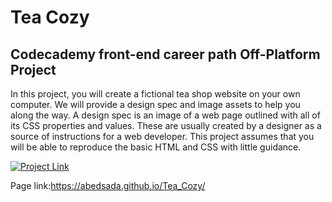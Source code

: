 # Tea Cozy

## Codecademy front-end career path Off-Platform Project

In this project, you will create a fictional tea shop website on your own computer.
We will provide a design spec and image assets to help you along the way. A design spec is an image of a web page outlined with all of its CSS properties and values. These are usually created by a designer as a source of instructions for a web developer. This project assumes that you will be able to reproduce the basic HTML and CSS with little guidance.


[![Project Link]()](https://www.codecademy.com/paths/front-end-engineer-career-path/tracks/fecp-22-making-a-website-responsive/modules/wdcp-22-layout-with-flexbox/projects/tea-cozy)

Page link:https://abedsada.github.io/Tea_Cozy/